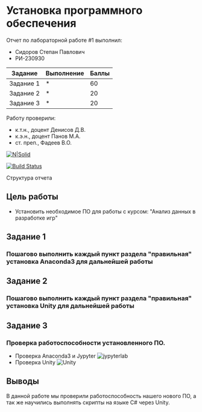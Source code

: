 # Установка программного обеспечения 

Отчет по лабораторной работе #1 выполнил:
- Сидоров Степан Павлович
- РИ-230930

| Задание | Выполнение | Баллы |
| ------ | ------ | ------ |
| Задание 1 | * | 60 |
| Задание 2 | * | 20 |
| Задание 3 | * | 20 |

Работу проверили:
- к.т.н., доцент Денисов Д.В.
- к.э.н., доцент Панов М.А.
- ст. преп., Фадеев В.О.

[![N|Solid](https://cldup.com/dTxpPi9lDf.thumb.png)](https://nodesource.com/products/nsolid)

[![Build Status](https://travis-ci.org/joemccann/dillinger.svg?branch=master)](https://travis-ci.org/joemccann/dillinger)

Структура отчета

## Цель работы
- Установить необходимое ПО для работы с курсом: "Анализ данных в разработке игр"

## Задание 1
### Пошагово выполнить каждый пункт раздела "правильная" установка Anaconda3 для дальнейшей работы

## Задание 2
### Пошагово выполнить каждый пункт раздела "правильная" установка Unity для дальнейшей работы


## Задание 3
### Проверка работоспособности установленного ПО.

- Проверка Anaconda3 и Jypyter ![jypyterlab](https://github.com/user-attachments/assets/f056effd-36f6-4b94-aa22-78e82a55fc2c)
- Проверка Unity ![Unity](https://github.com/user-attachments/assets/c64d4f91-f637-4aaf-9445-22238026e0e2)

## Выводы

В данной работе мы проверили работоспособность нашего нового ПО, а так же научились выполнять скрипты на языке C# через Unity.
